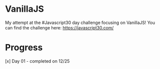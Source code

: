 # VanillaJS

My attempt at the #Javascript30 day challenge focusing on VanillaJS! You can find the challenge here: https://javascript30.com/


# Progress
[x] Day 01 - completed on 12/25
